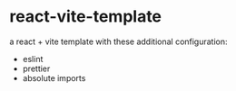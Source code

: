 # react-vite-template

a react + vite template with these additional configuration:

- eslint
- prettier
- absolute imports
